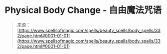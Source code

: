 <!--yml

category: 未分类

date: 2024-06-12 18:32:58

-->

# Physical Body Change - 自由魔法咒语

> 来源：[https://www.spellsofmagic.com/spells/beauty_spells/body_spells/332/page.html#0001-01-01](https://www.spellsofmagic.com/spells/beauty_spells/body_spells/332/page.html#0001-01-01)
